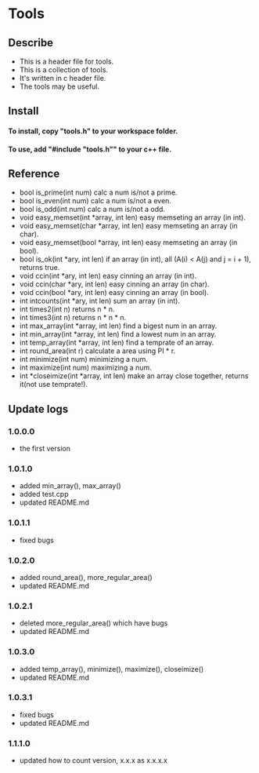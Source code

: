 # Tools
## Describe
+ This is a header file for tools.
+ This is a collection of tools.
+ It's written in c header file.
+ The tools may be useful.
## Install
#### To install, copy "tools.h" to your workspace folder.
#### To use, add "#include "tools.h"" to your c++ file.
## Reference
- bool is_prime(int num) calc a num is/not a prime.
- bool is_even(int num) calc a num is/not a even.
- bool is_odd(int num) calc a num is/not a odd.
- void easy_memset(int *array, int len) easy memseting an array (in int).
- void easy_memset(char *array, int len) easy memseting an array (in char).
- void easy_memset(bool *array, int len) easy memseting an array (in bool).
- bool is_ok(int *ary, int len) if an array (in int), all (A(i) < A(j) and j = i + 1), returns true.
- void ccin(int *ary, int len) easy cinning an array (in int).
- void ccin(char *ary, int len) easy cinning an array (in char).
- void ccin(bool *ary, int len) easy cinning an array (in bool).
- int intcounts(int *ary, int len) sum an array (in int).
- int times2(int n) returns n * n.
- int times3(int n) returns n * n * n.
- int max_array(int *array, int len) find a bigest num in an array.
- int min_array(int *array, int len) find a lowest num in an array.
- int temp_array(int *array, int len) find a temprate of an array.
- int round_area(int r) calculate a area using PI * r.
- int minimize(int num) minimizing a num.
- int maximize(int num) maximizing a num.
- int *closeimize(int *array, int len) make an array close together, returns it(not use temprate!).
## Update logs
### 1.0.0.0
+ the first version
### 1.0.1.0
+ added min_array(), max_array()
+ added test.cpp
+ updated README.md
### 1.0.1.1
+ fixed bugs
### 1.0.2.0
+ added round_area(), more_regular_area()
+ updated README.md
### 1.0.2.1
+ deleted more_regular_area() which have bugs
+ updated README.md
### 1.0.3.0
+ added temp_array(), minimize(), maximize(), closeimize()
+ updated README.md
### 1.0.3.1
+ fixed bugs
+ updated README.md
### 1.1.1.0
+ updated how to count version, x.x.x as x.x.x.x
